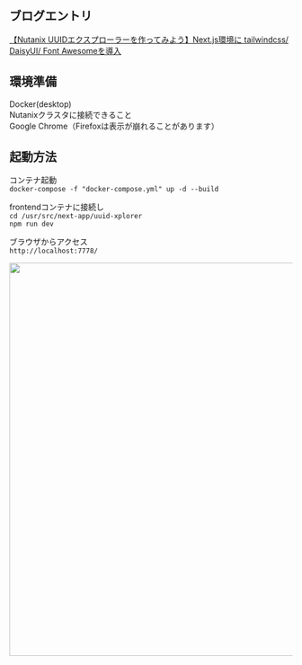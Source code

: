 ## ブログエントリ
<a href="https://konchangakita.hatenablog.com/entry/2022/04/11/210000">【Nutanix UUIDエクスプローラーを作ってみよう】Next.js環境に tailwindcss/ DaisyUI/ Font Awesomeを導入</a>


## 環境準備
Docker(desktop)  
Nutanixクラスタに接続できること  
Google Chrome（Firefoxは表示が崩れることがあります）  
  

## 起動方法
コンテナ起動  
`docker-compose -f "docker-compose.yml" up -d --build`  
  
frontendコンテナに接続し  
`cd /usr/src/next-app/uuid-xplorer`  
`npm run dev`  
  
ブラウザからアクセス  
`http://localhost:7778/`  
  
<image src="https://user-images.githubusercontent.com/64240365/162610455-d1a2d36d-99a5-47c3-8cd0-636489b0d3c2.png" width="700px">  
